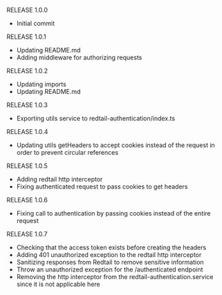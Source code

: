 RELEASE 1.0.0
* Initial commit

RELEASE 1.0.1
* Updating README.md
* Adding middleware for authorizing requests

RELEASE 1.0.2
* Updating imports
* Updating README.md

RELEASE 1.0.3
* Exporting utils service to redtail-authentication/index.ts

RELEASE 1.0.4
* Updating utils getHeaders to accept cookies instead of the request in order to prevent circular references

RELEASE 1.0.5
* Adding redtail http interceptor
* Fixing authenticated request to pass cookies to get headers

RELEASE 1.0.6
* Fixing call to authentication by passing cookies instead of the entire request

RELEASE 1.0.7
* Checking that the access token exists before creating the headers
* Adding 401 unauthorized exception to the redtail http interceptor
* Sanitizing responses from Redtail to remove sensitive information
* Throw an unauthorized exception for the /authenticated endpoint
* Removing the http interceptor from the redtail-authentication.service since it is not applicable here